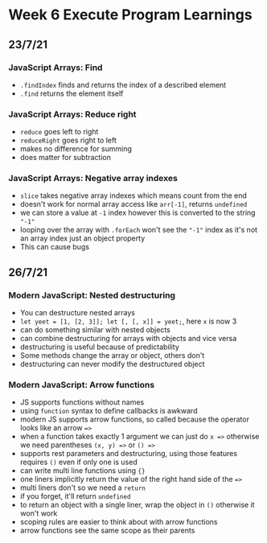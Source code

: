 # Week 6 Execute Program Learnings

## 23/7/21

### JavaScript Arrays: Find

- `.findIndex` finds and returns the index of a described element
- `.find` returns the element itself

### JavaScript Arrays: Reduce right

- `reduce` goes left to right
- `reduceRight` goes right to left
- makes no difference for summing
- does matter for subtraction

### JavaScript Arrays: Negative array indexes

- `slice` takes negative array indexes which means count from the end
- doesn't work for normal array access like `arr[-1]`, returns `undefined`
- we can store a value at `-1` index however this is converted to the string `"-1"`
- looping over the array with `.forEach` won't see the `"-1"` index as it's not an array index just an object property
- This can cause bugs

## 26/7/21

### Modern JavaScript: Nested destructuring

- You can destructure nested arrays
- `let yeet = [1, [2, 3]]; let [, [, x]] = yeet;`, here `x` is now 3
- can do something similar with nested objects
- can combine destructuring for arrays with objects and vice versa
- destructuring is useful because of predictability
- Some methods change the array or object, others don't
- destructuring can never modify the destructured object

### Modern JavaScript: Arrow functions

- JS supports functions without names
- using `function` syntax to define callbacks is awkward
- modern JS supports arrow functions, so called because the operator looks like an arrow `=>`
- when a function takes exactly 1 argument we can just do `x =>` otherwise we need parentheses `(x, y) =>` or `() =>`
- supports rest parameters and destructuring, using those features requires `()` even if only one is used
- can write multi line functions using `{}`
- one liners implicitly return the value of the right hand side of the `=>`
- multi liners don't so we need a `return`
- if you forget, it'll return `undefined`
- to return an object with a single liner, wrap the object in `()` otherwise it won't work
- scoping rules are easier to think about with arrow functions
- arrow functions see the same scope as their parents
